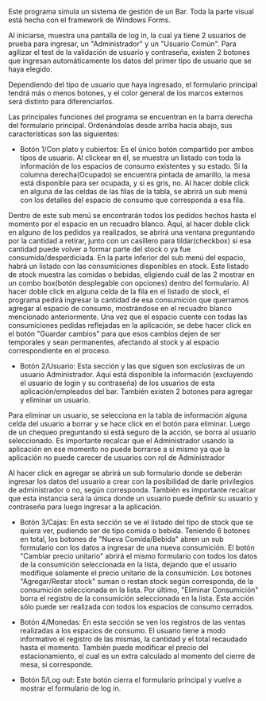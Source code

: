 Este programa simula un sistema de gestión de un Bar. Toda la parte visual está hecha con el framework de Windows Forms.

Al iniciarse, muestra una pantalla de log in, la cual ya tiene 2 usuarios de prueba para ingresar, un "Administrador" y un "Usuario Común". Para agilizar el test de la validación de usuario y contraseña, existen 2 botones que ingresan automáticamente los datos del primer tipo de usuario que se haya elegido.

Dependiendo del tipo de usuario que haya ingresado, el formulario principal tendrá más o menos botones, y el color general de los marcos externos será distinto para diferenciarlos.

Las principales funciones del programa se encuentran en la barra derecha del formulario principal. Ordenándolas desde arriba hacia abajo, sus características son las siguientes:

- Botón 1/Con plato y cubiertos: 
Es el único botón compartido por ambos tipos de usuario. Al clickear en él, se muestra un listado con toda la información de los espacios de consumo existentes y su estado. Si la columna derecha(Ocupado) se encuentra pintada de amarillo, la mesa está disponible para ser ocupada, y si es gris, no. Al hacer doble click en alguna de las celdas de las filas de la tabla, se abrirá un sub menú con los detalles del espacio de consumo que corresponda a esa fila.

Dentro de este sub menú se encontrarán todos los pedidos hechos hasta el momento por el espacio en un recuadro blanco. Aquí, al hacer doble click en alguno de los pedidos ya realizados, se abrirá una ventana preguntando por la cantidad a retirar, junto con un casillero para tildar(checkbox) si esa cantidad puede volver a formar parte del stock o ya fue consumida/desperdiciada. En la parte inferior del sub menú del espacio, habrá un listado con las consumiciones disponibles en stock. Este listado de stock muestra las comidas o bebidas, eligiendo cuál de las 2 mostrar en un combo box(botón desplegable con opciones) dentro del formulario. Al hacer doble click en alguna celda de la fila en el listado de stock, el programa pedirá ingresar la cantidad de esa consumición que querramos agregar al espacio de consumo, mostrándose en el recuadro blanco mencionado anteriormente.
Una vez que el espacio cuente con todas las consumiciones pedidas reflejadas en la aplicación, se debe hacer click en el botón "Guardar cambios" para que esos cambios dejen de ser temporales y sean permanentes, afectando al stock y al espacio correspondiente en el proceso.

- Botón 2/Usuario:
Esta sección y las que siguen son exclusivas de un usuario Administrador. Aquí está disponible la información (excluyendo el usuario de login y su contraseña) de los usuarios de esta aplicación/empleados del bar. También existen 2 botones para agregar y eliminar un usuario.

Para eliminar un usuario, se selecciona en la tabla de información alguna celda del usuario a borrar y se hace click en el botón para eliminar. Luego de un chequeo preguntando si está seguro de la acción, se borra al usuario seleccionado. Es importante recalcar que el Administrador usando la aplicación en ese momento no puede borrarse a sí mismo ya que la aplicación no puede carecer de usuarios con rol de Administrador

Al hacer click en agregar se abrirá un sub formulario donde se deberán ingresar los datos del usuario a crear con la posibilidad de darle privilegios de administrador o no, según corresponda. También es importante recalcar que esta instancia será la única donde un usuario puede definir su usuario y contraseña para luego ingresar a la aplicación. 

- Botón 3/Cajas:
En esta sección se ve el listado del tipo de stock que se quiera ver, pudiendo ser de tipo comida o bebida. 
Teniendo 6 botones en total, los botones de "Nueva Comida/Bebida" abren un sub formulario con los datos a ingresar de una nueva consumición. El botón "Cambiar precio unitario" abrirá el mismo formulario con todos los datos de la consumición seleccionada en la lista, dejando que el usuario modifique solamente el precio unitario de la consumición. Los botones "Agregar/Restar stock" suman o restan stock según corresponda, de la consumición seleccionada en la lista. Por último, "Eliminar Consumición" borra el registro de la consumición seleccionada en la lista. Esta acción sólo puede ser realizada con todos los espacios de consumo cerrados.

- Botón 4/Monedas:
En esta sección se ven los registros de las ventas realizadas a los espacios de consumo. El usuario tiene a modo informativo el registro de las mismas, la cantidad y el total recaudado hasta el momento. También puede modificar el precio del estacionamiento, el cual es un extra calculado al momento del cierre de mesa, si corresponde.

- Botón 5/Log out:
Este botón cierra el formulario principal y vuelve a mostrar el formulario de log in.